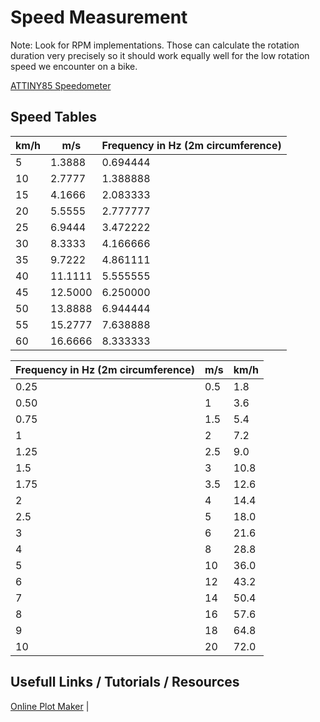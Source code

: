 # Speed Measurement

Note: Look for RPM implementations. Those can calculate the rotation duration very precisely so it should work equally well for the low rotation speed we encounter on a bike.

[ATTINY85 Speedometer](https://easyeda.com/sergiu.stanciu/oled_display_attiny)

## Speed Tables

| km/h | m/s     | Frequency in Hz (2m circumference) |
| ---- | ------- | ---------------------------------- |
| 5    | 1.3888  | 0.694444                           |
| 10   | 2.7777  | 1.388888                           |
| 15   | 4.1666  | 2.083333                           |
| 20   | 5.5555  | 2.777777                           |
| 25   | 6.9444  | 3.472222                           |
| 30   | 8.3333  | 4.166666                           |
| 35   | 9.7222  | 4.861111                           |
| 40   | 11.1111 | 5.555555                           |
| 45   | 12.5000 | 6.250000                           |
| 50   | 13.8888 | 6.944444                           |
| 55   | 15.2777 | 7.638888                           |
| 60   | 16.6666 | 8.333333                           |

| Frequency in Hz (2m circumference) | m/s | km/h |
| ---------------------------------- | --- | ---- |
| 0.25                               | 0.5 | 1.8  |
| 0.50                               | 1   | 3.6  |
| 0.75                               | 1.5 | 5.4  |
| 1                                  | 2   | 7.2  |
| 1.25                               | 2.5 | 9.0  |
| 1.5                                | 3   | 10.8 |
| 1.75                               | 3.5 | 12.6 |
| 2                                  | 4   | 14.4 |
| 2.5                                | 5   | 18.0 |
| 3                                  | 6   | 21.6 |
| 4                                  | 8   | 28.8 |
| 5                                  | 10  | 36.0 |
| 6                                  | 12  | 43.2 |
| 7                                  | 14  | 50.4 |
| 8                                  | 16  | 57.6 |
| 9                                  | 18  | 64.8 |
| 10                                 | 20  | 72.0 |

## Usefull Links / Tutorials / Resources

[Online Plot Maker](https://chart-studio.plotly.com/create/#/) |
